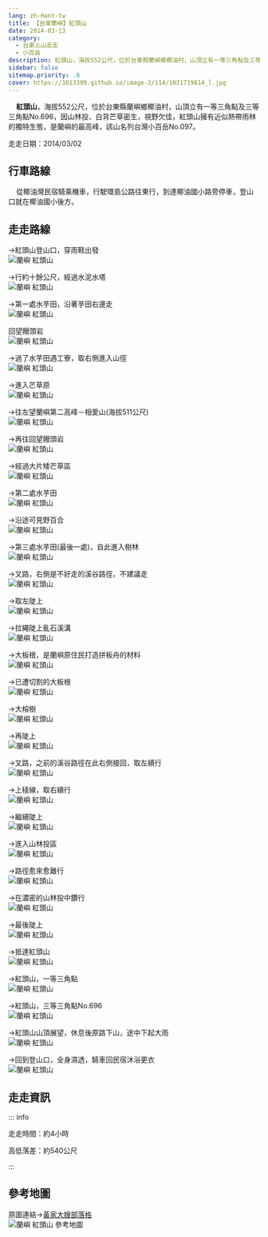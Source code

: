 ```yaml
---
lang: zh-Hant-tw
title: 【台東蘭嶼】紅頭山
date: 2014-03-13
category: 
  - 台東上山走走
  - 小百岳
description: 紅頭山，海拔552公尺，位於台東縣蘭嶼鄉椰油村，山頂立有一等三角點及三等三角點No.696，因山林投、白背芒草密生，視野欠佳，紅頭山擁有近似熱帶雨林的獨特生態，是蘭嶼的最高峰，該山名列台灣小百岳No.097。
sidebar: false
sitemap.priority: .8
cover: https://1013399.github.io/image-2/114/1021719814_l.jpg
---
```


    **紅頭山**，海拔552公尺，位於台東縣蘭嶼鄉椰油村，山頂立有一等三角點及三等三角點No.696，因山林投、白背芒草密生，視野欠佳，紅頭山擁有近似熱帶雨林的獨特生態，是蘭嶼的最高峰，該山名列台灣小百岳No.097。

<!-- more -->

走走日期：2014/03/02

## 行車路線  
    從椰油灣民宿騎乘機車，行駛環島公路往東行，到達椰油國小路旁停車，登山口就在椰油國小後方。

## 走走路線  
→紅頭山登山口，穿雨鞋出發  
![蘭嶼 紅頭山](https://1013399.github.io/image-2/114/1021719601_l.jpg)

→行約十餘公尺，經過水泥水塔  
![蘭嶼 紅頭山](https://1013399.github.io/image-2/114/1021719611_l.jpg)

→第一處水芋田，沿著芋田右邊走  
![蘭嶼 紅頭山](https://1013399.github.io/image-2/114/1021719621_l.jpg)

回望饅頭岩  
![蘭嶼 紅頭山](https://1013399.github.io/image-2/114/1021719631_l.jpg)

→過了水芋田遇工寮，取右側進入山徑  
![蘭嶼 紅頭山](https://1013399.github.io/image-2/114/1021719640_l.jpg)

→進入芒草原  
![蘭嶼 紅頭山](https://1013399.github.io/image-2/114/1021719646_l.jpg)

→往左望蘭嶼第二高峰－相愛山(海拔511公尺)  
![蘭嶼 紅頭山](https://1013399.github.io/image-2/114/1021719655_l.jpg)

→再往回望饅頭岩  
![蘭嶼 紅頭山](https://1013399.github.io/image-2/114/1021719659_l.jpg)

→經過大片矮芒草區  
![蘭嶼 紅頭山](https://1013399.github.io/image-2/114/1021719668_l.jpg)

→第二處水芋田  
![蘭嶼 紅頭山](https://1013399.github.io/image-2/114/1021719676_l.jpg)

→沿途可見野百合  
![蘭嶼 紅頭山](https://1013399.github.io/image-2/114/1021719679_l.jpg)

→第三處水芋田(最後一處)，自此進入樹林  
![蘭嶼 紅頭山](https://1013399.github.io/image-2/114/1021719691_l.jpg)

→叉路，右側是不好走的溪谷路徑，不建議走  
![蘭嶼 紅頭山](https://1013399.github.io/image-2/114/1021719702_l.jpg)

→取左陡上  
![蘭嶼 紅頭山](https://1013399.github.io/image-2/114/1021719708_l.jpg)

→拉繩陡上亂石溪溝  
![蘭嶼 紅頭山](https://1013399.github.io/image-2/114/1021719715_l.jpg)

→大板根，是蘭嶼原住民打造拼板舟的材料  
![蘭嶼 紅頭山](https://1013399.github.io/image-2/114/1021719733_l.jpg)

→已遭切割的大板根  
![蘭嶼 紅頭山](https://1013399.github.io/image-2/114/1021719741_l.jpg)

→大榕樹  
![蘭嶼 紅頭山](https://1013399.github.io/image-2/114/1021719748_l.jpg)

→再陡上  
![蘭嶼 紅頭山](https://1013399.github.io/image-2/114/1021719756_l.jpg)

→叉路，之前的溪谷路徑在此右側接回，取左續行  
![蘭嶼 紅頭山](https://1013399.github.io/image-2/114/1021719761_l.jpg)

→上稜線，取右續行  
![蘭嶼 紅頭山](https://1013399.github.io/image-2/114/1021719767_l.jpg)

→繼續陡上  
![蘭嶼 紅頭山](https://1013399.github.io/image-2/114/1021719772_l.jpg)

→進入山林投區  
![蘭嶼 紅頭山](https://1013399.github.io/image-2/114/1021719783_l.jpg)

→路徑愈來愈難行  
![蘭嶼 紅頭山](https://1013399.github.io/image-2/114/1021719792_l.jpg)

→在濃密的山林投中鑽行  
![蘭嶼 紅頭山](https://1013399.github.io/image-2/114/1021719799_l.jpg)

→最後陡上  
![蘭嶼 紅頭山](https://1013399.github.io/image-2/114/1021719805_l.jpg)

→抵達紅頭山  
![蘭嶼 紅頭山](https://1013399.github.io/image-2/114/1021719814_l.jpg)

→紅頭山，一等三角點  
![蘭嶼 紅頭山](https://1013399.github.io/image-2/114/1021719824_l.jpg)

→紅頭山，三等三角點No.696  
![蘭嶼 紅頭山](https://1013399.github.io/image-2/114/1021719828_l.jpg)

→紅頭山山頂展望，休息後原路下山，途中下起大雨  
![蘭嶼 紅頭山](https://1013399.github.io/image-2/114/1021720089_l.jpg)

→回到登山口，全身濕透，騎車回民宿沐浴更衣  
![蘭嶼 紅頭山](https://1013399.github.io/image-2/114/1021720098_l.jpg)

## 走走資訊

::: info

走走時間：約4小時

高低落差：約540公尺

:::

## 參考地圖 
原圖連結→[黃家大嫂部落格](http://blog.xuite.net/lin6151/blog/166578765)  
![蘭嶼 紅頭山 參考地圖](https://1013399.github.io/image-2/114/1021720118_l.jpg)